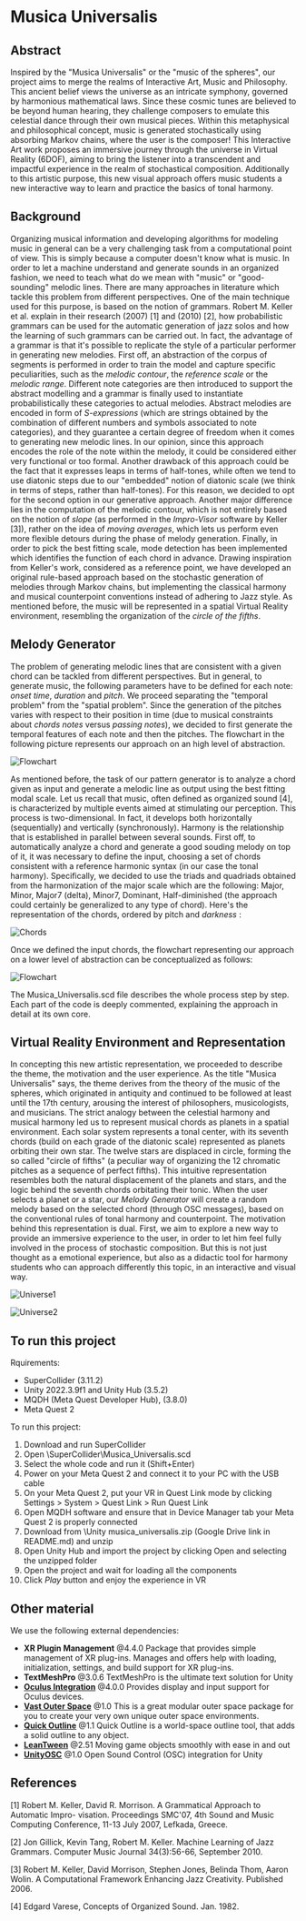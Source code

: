 # Musica Universalis 

## Abstract

Inspired by the "Musica Universalis" or the "music of the spheres", our project aims to merge the realms of Interactive Art, Music and Philosophy. This ancient belief views the universe as an intricate symphony, governed by harmonious mathematical laws. Since these cosmic tunes are believed to be beyond human hearing, they challenge composers to emulate this celestial dance through their own musical pieces. Within this metaphysical and philosophical concept, music is generated stochastically using absorbing Markov chains, where the user is the composer! This Interactive Art work proposes an immersive journey through the universe in Virtual Reality (6DOF), aiming to bring the listener into a transcendent and impactful experience in the realm of stochastical composition. Additionally to this artistic purpose, this new visual approach offers music students a new interactive way to learn and practice the basics of tonal harmony.

## Background

Organizing musical information and developing algorithms for modeling music in general can be a very challenging task from a computational point of view. This is simply because a computer doesn't know what is music. In order to let a machine understand and generate sounds in an organized fashion, we need to teach what do we mean with "music" or "good-sounding" melodic lines. There are many approaches in literature which tackle this problem from different perspectives. One of the main technique used for this purpose, is based on the notion of grammars. Robert M. Keller et al. explain in their research (2007) [1] and (2010) [2], how probabilistic grammars can be used for the automatic generation of jazz solos and how the learning of such grammars can be carried out. In fact, the advantage of a grammar is that it's possible to replicate the style of a particular performer in generating new melodies. First off, an abstraction of the corpus of segments is performed in order to train the model and capture specific peculiarities, such as the _melodic contour_, the _reference scale_ or the _melodic range_. Different note categories are then introduced to support the abstract modelling and a grammar is finally used to instantiate probabilistically these categories to actual melodies. Abstract melodies are encoded in form of _S-expressions_ (which are strings obtained by the combination of different numbers and symbols associated to note categories), and they guarantee a certain degree of freedom when it comes to generating new melodic lines. 
In our opinion, since this approach encodes the role of the note within the melody, it could be considered either very functional or too formal. Another drawback of this approach could be the fact that it expresses leaps in terms of half-tones, while often we tend to use diatonic steps due to our "embedded" notion of diatonic scale (we think in terms of steps, rather than half-tones). For this reason, we decided to opt for the second option in our generative approach. Another major difference lies in the computation of the melodic contour, which is not entirely based on the notion of _slope_ (as performed in the _Impro-Visor_ software by Keller [3]), rather on the idea of _moving averages_, which lets us perform even more flexible detours during the phase of melody generation. Finally, in order to pick the best fitting scale, mode detection has been implemented which identifies the function of each chord in advance. 
Drawing inspiration from Keller's work, considered as a reference point, we have developed an original rule-based approach based on the stochastic generation of melodies through Markov chains, but implementing the classical harmony and musical counterpoint conventions instead of adhering to Jazz style. As mentioned before, the music will be represented in a spatial Virtual Reality environment, resembling the organization of the _circle of the fifths_.


## Melody Generator
The problem of generating melodic lines that are consistent with a given chord can be tackled from different perspectives. But in general, to generate music, the following parameters have to be defined for each note: _onset time_, _duration_ and _pitch_. We proceed separating the "temporal problem" from the "spatial problem". Since the generation of the pitches varies with respect to their position in time (due to musical constraints about _chords notes_ versus _passing notes_), we decided to first generate the temporal features of each note and then the pitches.
The flowchart in the following picture represents our approach on an high level of abstraction.


![Flowchart](img/flow1.png)


As mentioned before, the task of our pattern generator is to analyze a chord given as input and generate a melodic line as output using the best fitting modal scale. 
Let us recall that music, often defined as organized sound [4], is characterized by multiple events aimed at stimulating our perception. This process is two-dimensional. In fact, it develops both horizontally (sequentially) and vertically (synchronously). Harmony is the relationship that is established in parallel between several sounds. 
First off, to automatically analyze a chord and generate a good souding melody on top of it, it was necessary to define the input, choosing a set of chords consistent with a reference harmonic syntax (in our case the tonal harmony). Specifically, we decided to use the triads and quadriads obtained from the harmonization of the major scale which are the following: Major, Minor, Major7 (delta), Minor7, Dominant, Half-diminished (the approach could certainly be generalized to any type of chord). Here's the representation of the chords, ordered by pitch and _darkness_ :

![Chords](img/chords.png)

Once we defined the input chords, the flowchart representing our approach on a lower level of abstraction can be conceptualized as follows:

![Flowchart](img/flow2.png)

The Musica_Universalis.scd file describes the whole process step by step. Each part of the code is deeply commented, explaining the approach in detail at its own core.

## Virtual Reality Environment and Representation
In concepting this new artistic representation, we proceeded to describe the theme, the motivation and the user experience. As the title "Musica Universalis" says, the theme derives from the theory of the music of the spheres, which originated in antiquity and continued to be followed at least until the 17th century, arousing the interest of philosophers, musicologists, and musicians. The strict analogy between the celestial harmony and musical harmony led us to represent musical chords as planets in a spatial environment. Each solar system represents a tonal center, with its seventh chords (build on each grade of the diatonic scale) represented as planets orbiting their own star. The twelve stars are displaced in circle, forming the so called "circle of fifths" (a peculiar way of organizing the 12 chromatic pitches as a sequence of perfect fifths). This intuitive representation resembles both the natural displacement of the planets and stars, and the logic behind the seventh chords orbitating their tonic. 
When the user selects a planet or a star, our _Melody Generator_ will create a random melody based on the selected chord (through OSC messages), based on the conventional rules of tonal harmony and counterpoint.
The motivation behind this representation is dual. First, we aim to explore a new way to provide an immersive experience to the user, in order to let him feel fully involved in the process of stochastic composition. But this is not just thought as a emotional experience, but also as a didactic tool for harmony students who can approach differently this topic, in an interactive and visual way.

![Universe1](img/p1.png)

![Universe2](img/p2.png)


## To run this project

Rquirements:
- SuperCollider (3.11.2)
- Unity 2022.3.9f1 and Unity Hub (3.5.2)
- MQDH (Meta Quest Developer Hub), (3.8.0)
- Meta Quest 2

To run this project:

1) Download and run SuperCollider
2) Open \SuperCollider\Musica_Universalis.scd
3) Select the whole code and run it (Shift+Enter)
4) Power on your Meta Quest 2 and connect it to your PC with the USB cable
5) On your Meta Quest 2, put your VR in Quest Link mode by clicking Settings > System > Quest Link > Run Quest Link
6) Open MQDH software and ensure that in Device Manager tab your Meta Quest 2 is properly connected
7) Download from \Unity musica_universalis.zip (Google Drive link in README.md) and unzip
8) Open Unity Hub and import the project by clicking Open and selecting the unzipped folder
9) Open the project and wait for loading all the components
10) Click _Play_ button and enjoy the experience in VR



## Other material

We use the following external dependencies:
- **XR Plugin Management** @4.4.0
Package that provides simple management of XR plug-ins. Manages and offers help with loading, initialization, settings, and build support for XR plug-ins.
- **TextMeshPro** @3.0.6
TextMeshPro is the ultimate text solution for Unity
- [**Oculus Integration**](https://assetstore.unity.com/packages/tools/integration/oculus-integration-82022) @4.0.0
Provides display and input support for Oculus devices.
- [**Vast Outer Space**](https://assetstore.unity.com/packages/3d/environments/sci-fi/vast-outer-space-38913) @1.0
This is a great modular outer space package for you to create your very own unique outer space environments.
- [**Quick Outline**](https://assetstore.unity.com/packages/tools/particles-effects/quick-outline-115488) @1.1
Quick Outline is a world-space outline tool, that adds a solid outline to any object.
- [**LeanTween**](https://assetstore.unity.com/packages/tools/animation/leantween-3595) @2.51
Moving game objects smoothly with ease in and out
- [**UnityOSC**](https://thomasfredericks.github.io/UnityOSC/) @1.0
Open Sound Control (OSC) integration for Unity


## References

[1] Robert M. Keller, David R. Morrison. A Grammatical Approach to Automatic Impro-
visation. Proceedings SMC'07, 4th Sound and Music Computing Conference, 11-13
July 2007, Lefkada, Greece. 

[2] Jon Gillick, Kevin Tang, Robert M. Keller. Machine Learning of Jazz Grammars.
Computer Music Journal 34(3):56-66, September 2010.

[3] Robert M. Keller, David Morrison, Stephen Jones, Belinda Thom, Aaron Wolin. A
Computational Framework Enhancing Jazz Creativity. Published 2006.

[4] Edgard Varese, Concepts of Organized Sound. Jan. 1982.

